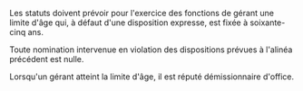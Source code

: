   
 Les statuts doivent prévoir pour l'exercice des fonctions de gérant une limite d'âge qui, à défaut d'une disposition expresse, est fixée à soixante-cinq ans.  

  
 Toute nomination intervenue en violation des dispositions prévues à l'alinéa précédent est nulle.  

  
 Lorsqu'un gérant atteint la limite d'âge, il est réputé démissionnaire d'office.  
